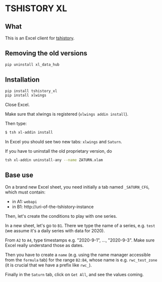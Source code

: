 # TSHISTORY XL

## What

This is an Excel client for [tshistory][tshistory].

## Removing the old versions

```sh
pip uninstall xl_data_hub
```

## Installation

```sh
pip install tshistory_xl
pip install xlwings
```

Close Excel.

Make sure that xlwings is registered (`xlwings addin install`).

Then type:

```sh
$ tsh xl-addin install
```

In Excel you should see two new tabs: `xlwings` and `Saturn`.

[tshistory]: https://hg.sr.ht/~pythonian/tshistory

If you have to uninstall the old proprietary version, do

```sh
tsh xl-addin uninstall-any --name ZATURN.xlam
```

## Base use

On a brand new Excel sheet, you need initially a tab named
`_SATURN_CFG`, which must contain:

* in A1: `webapi`
* in B1: http://uri-of-the-tshistory-instance

Then, let's create the conditions to play with one series.

In a new sheet, let's go to `B1`. There we type the name of a series,
e.g. `test` (we assume it's a daily series with data for 2020).

From `A2` to `A4`, type timestamps e.g. "2020-9-1", ...,
"2020-9-3". Make sure Excel really understand those as dates.

Then you have to create a `name` (e.g. using the name manager
accessible from the `formula` tab) for the range `B2:B4`, whose name
is e.g. `rwc_test_zone` (it is crucial that we have a prefix like `rwc_`).

Finally in the `Saturn` tab, click on `Get All`, and see the values
coming.


